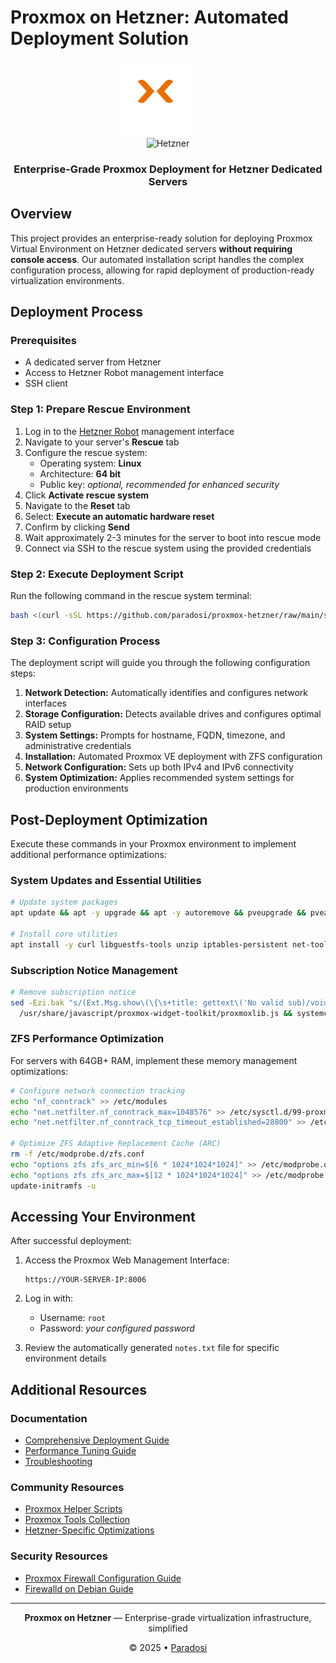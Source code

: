 # Proxmox on Hetzner: Automated Deployment Solution

<div align="center">
  <img src="https://github.com/paradosi/proxmox-hetzner/blob/main/files/icons/proxmox-logo-stacked-inverted-color.svg" alt="Proxmox" height="120" style="margin-right: 40px"/>
  <br>
  <img src="https://github.com/paradosi/proxmox-hetzner/raw/main/files/icons/hetzner.png" alt="Hetzner" height="50" />
  
  <h3>Enterprise-Grade Proxmox Deployment for Hetzner Dedicated Servers</h3>
</div>

## Overview

This project provides an enterprise-ready solution for deploying Proxmox Virtual Environment on Hetzner dedicated servers **without requiring console access**. Our automated installation script handles the complex configuration process, allowing for rapid deployment of production-ready virtualization environments.

## Deployment Process

### Prerequisites

- A dedicated server from Hetzner
- Access to Hetzner Robot management interface
- SSH client

### Step 1: Prepare Rescue Environment

1. Log in to the [Hetzner Robot](https://robot.hetzner.com/server) management interface
2. Navigate to your server's **Rescue** tab
3. Configure the rescue system:
   - Operating system: **Linux**
   - Architecture: **64 bit**
   - Public key: *optional, recommended for enhanced security*
4. Click **Activate rescue system**
5. Navigate to the **Reset** tab
6. Select: **Execute an automatic hardware reset**
7. Confirm by clicking **Send**
8. Wait approximately 2-3 minutes for the server to boot into rescue mode
9. Connect via SSH to the rescue system using the provided credentials

### Step 2: Execute Deployment Script

Run the following command in the rescue system terminal:

```bash
bash <(curl -sSL https://github.com/paradosi/proxmox-hetzner/raw/main/scripts/pve-install.sh)
```

### Step 3: Configuration Process

The deployment script will guide you through the following configuration steps:

1. **Network Detection:** Automatically identifies and configures network interfaces
2. **Storage Configuration:** Detects available drives and configures optimal RAID setup
3. **System Settings:** Prompts for hostname, FQDN, timezone, and administrative credentials
4. **Installation:** Automated Proxmox VE deployment with ZFS configuration
5. **Network Configuration:** Sets up both IPv4 and IPv6 connectivity
6. **System Optimization:** Applies recommended system settings for production environments

## Post-Deployment Optimization

Execute these commands in your Proxmox environment to implement additional performance optimizations:

### System Updates and Essential Utilities

```bash
# Update system packages
apt update && apt -y upgrade && apt -y autoremove && pveupgrade && pveam update

# Install core utilities
apt install -y curl libguestfs-tools unzip iptables-persistent net-tools
```

### Subscription Notice Management

```bash
# Remove subscription notice
sed -Ezi.bak "s/(Ext.Msg.show\(\{\s+title: gettext\('No valid sub)/void\(\{ \/\/\1/g" \
  /usr/share/javascript/proxmox-widget-toolkit/proxmoxlib.js && systemctl restart pveproxy.service
```

### ZFS Performance Optimization

For servers with 64GB+ RAM, implement these memory management optimizations:

```bash
# Configure network connection tracking
echo "nf_conntrack" >> /etc/modules
echo "net.netfilter.nf_conntrack_max=1048576" >> /etc/sysctl.d/99-proxmox.conf
echo "net.netfilter.nf_conntrack_tcp_timeout_established=28800" >> /etc/sysctl.d/99-proxmox.conf

# Optimize ZFS Adaptive Replacement Cache (ARC)
rm -f /etc/modprobe.d/zfs.conf
echo "options zfs zfs_arc_min=$[6 * 1024*1024*1024]" >> /etc/modprobe.d/99-zfs.conf
echo "options zfs zfs_arc_max=$[12 * 1024*1024*1024]" >> /etc/modprobe.d/99-zfs.conf
update-initramfs -u
```

## Accessing Your Environment

After successful deployment:

1. Access the Proxmox Web Management Interface: 
   ```
   https://YOUR-SERVER-IP:8006
   ```

2. Log in with:
   - Username: `root`
   - Password: *your configured password*

3. Review the automatically generated `notes.txt` file for specific environment details

## Additional Resources

### Documentation

- [Comprehensive Deployment Guide](https://github.com/paradosi/proxmox-hetzner/wiki/Deployment-Guide)
- [Performance Tuning Guide](https://github.com/paradosi/proxmox-hetzner/wiki/Performance-Tuning)
- [Troubleshooting](https://github.com/paradosi/proxmox-hetzner/wiki/Troubleshooting)

### Community Resources

- [Proxmox Helper Scripts](https://tteck.github.io/Proxmox/)
- [Proxmox Tools Collection](https://github.com/extremeshok/xshok-proxmox)
- [Hetzner-Specific Optimizations](https://github.com/extremeshok/xshok-proxmox/tree/master/hetzner)

### Security Resources

- [Proxmox Firewall Configuration Guide](https://www.virtualizationhowto.com/2022/10/proxmox-firewall-rules-configuration/)
- [Firewalld on Debian Guide](https://computingforgeeks.com/how-to-install-and-configure-firewalld-on-debian/)

---

<div align="center">
  <p><strong>Proxmox on Hetzner</strong> — Enterprise-grade virtualization infrastructure, simplified</p>
  <p>© 2025 • <a href="https://github.com/paradosi">Paradosi</a></p>
</div>
